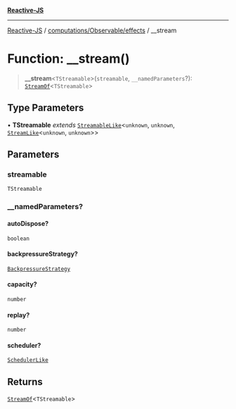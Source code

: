 [**Reactive-JS**](../../../../README.md)

***

[Reactive-JS](../../../../README.md) / [computations/Observable/effects](../README.md) / \_\_stream

# Function: \_\_stream()

> **\_\_stream**\<`TStreamable`\>(`streamable`, `__namedParameters`?): [`StreamOf`](../../../type-aliases/StreamOf.md)\<`TStreamable`\>

## Type Parameters

• **TStreamable** *extends* [`StreamableLike`](../../../interfaces/StreamableLike.md)\<`unknown`, `unknown`, [`StreamLike`](../../../interfaces/StreamLike.md)\<`unknown`, `unknown`\>\>

## Parameters

### streamable

`TStreamable`

### \_\_namedParameters?

#### autoDispose?

`boolean`

#### backpressureStrategy?

[`BackpressureStrategy`](../../../../utils/type-aliases/BackpressureStrategy.md)

#### capacity?

`number`

#### replay?

`number`

#### scheduler?

[`SchedulerLike`](../../../../utils/interfaces/SchedulerLike.md)

## Returns

[`StreamOf`](../../../type-aliases/StreamOf.md)\<`TStreamable`\>
